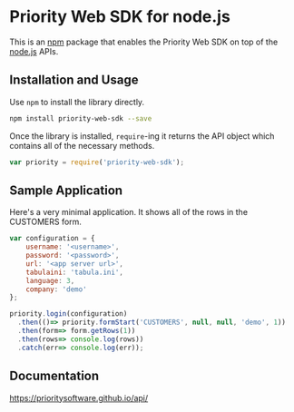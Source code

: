 # Priority Web SDK for node.js

This is an [npm](https://npmjs.org/) package that enables the Priority Web SDK on top of the [node.js](http://nodejs.org/) APIs.

## Installation and Usage

Use `npm` to install the library directly.
```bash
npm install priority-web-sdk --save
```

Once the library is installed, `require`-ing it returns the API object which contains all of the necessary methods.
```javascript
var priority = require('priority-web-sdk');
```

## Sample Application
Here's a very minimal application. It shows all of the rows in the CUSTOMERS form.

```javascript
var configuration = {
    username: '<username>',
    password: '<password>',
    url: '<app server url>',
    tabulaini: 'tabula.ini',
    language: 3,
    company: 'demo'
};

priority.login(configuration)
  .then(()=> priority.formStart('CUSTOMERS', null, null, 'demo', 1))
  .then(form=> form.getRows(1))
  .then(rows=> console.log(rows))
  .catch(err=> console.log(err));
```
## Documentation

https://prioritysoftware.github.io/api/
